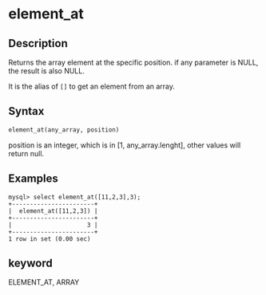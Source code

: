 # element_at

## Description

Returns the array element at the specific position. if any parameter is NULL, the result is also NULL.

It is the alias of `[]` to get an element from an array.

## Syntax

```Haskell
element_at(any_array, position)
```
position is an integer, which is in [1, any_array.lenght], other values will return null.

## Examples

```plain text
mysql> select element_at([11,2,3],3);
+-----------------------+
|  element_at([11,2,3]) |
+-----------------------+
|                     3 |
+-----------------------+
1 row in set (0.00 sec)

```

## keyword

ELEMENT_AT, ARRAY
